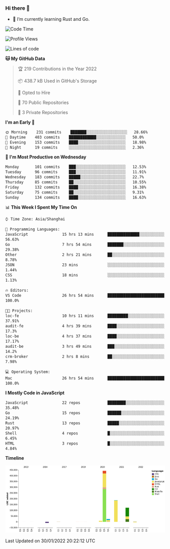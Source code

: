 ### Hi there 👋

- 🌱 I’m currently learning Rust and Go.

<!--START_SECTION:waka-->
![Code Time](http://img.shields.io/badge/Code%20Time-180%20hrs%2048%20mins-blue)

![Profile Views](http://img.shields.io/badge/Profile%20Views-0-blue)

![Lines of code](https://img.shields.io/badge/From%20Hello%20World%20I%27ve%20Written-781%20Thousand%20lines%20of%20code-blue)

**🐱 My GitHub Data** 

> 🏆 219 Contributions in the Year 2022
 > 
> 📦 438.7 kB Used in GitHub's Storage 
 > 
> 💼 Opted to Hire
 > 
> 📜 70 Public Repositories 
 > 
> 🔑 3 Private Repositories  
 > 
**I'm an Early 🐤** 

```text
🌞 Morning    231 commits    ███████░░░░░░░░░░░░░░░░░░   28.66% 
🌆 Daytime    403 commits    ████████████░░░░░░░░░░░░░   50.0% 
🌃 Evening    153 commits    ████░░░░░░░░░░░░░░░░░░░░░   18.98% 
🌙 Night      19 commits     ░░░░░░░░░░░░░░░░░░░░░░░░░   2.36%

```
📅 **I'm Most Productive on Wednesday** 

```text
Monday       101 commits    ███░░░░░░░░░░░░░░░░░░░░░░   12.53% 
Tuesday      96 commits     ███░░░░░░░░░░░░░░░░░░░░░░   11.91% 
Wednesday    183 commits    █████░░░░░░░░░░░░░░░░░░░░   22.7% 
Thursday     85 commits     ██░░░░░░░░░░░░░░░░░░░░░░░   10.55% 
Friday       132 commits    ████░░░░░░░░░░░░░░░░░░░░░   16.38% 
Saturday     75 commits     ██░░░░░░░░░░░░░░░░░░░░░░░   9.31% 
Sunday       134 commits    ████░░░░░░░░░░░░░░░░░░░░░   16.63%

```


📊 **This Week I Spent My Time On** 

```text
⌚︎ Time Zone: Asia/Shanghai

💬 Programming Languages: 
JavaScript               15 hrs 13 mins      ██████████████░░░░░░░░░░░   56.63% 
Go                       7 hrs 54 mins       ███████░░░░░░░░░░░░░░░░░░   29.38% 
Other                    2 hrs 21 mins       ██░░░░░░░░░░░░░░░░░░░░░░░   8.78% 
JSON                     23 mins             ░░░░░░░░░░░░░░░░░░░░░░░░░   1.44% 
CSS                      18 mins             ░░░░░░░░░░░░░░░░░░░░░░░░░   1.13%

🔥 Editors: 
VS Code                  26 hrs 54 mins      █████████████████████████   100.0%

🐱‍💻 Projects: 
loc-fe                   10 hrs 11 mins      █████████░░░░░░░░░░░░░░░░   37.91% 
audit-fe                 4 hrs 39 mins       ████░░░░░░░░░░░░░░░░░░░░░   17.3% 
loc-be                   4 hrs 37 mins       ████░░░░░░░░░░░░░░░░░░░░░   17.17% 
audit-be                 3 hrs 49 mins       ███░░░░░░░░░░░░░░░░░░░░░░   14.2% 
crm-broker               2 hrs 8 mins        ██░░░░░░░░░░░░░░░░░░░░░░░   7.98%

💻 Operating System: 
Mac                      26 hrs 54 mins      █████████████████████████   100.0%

```

**I Mostly Code in JavaScript** 

```text
JavaScript               22 repos            ████████░░░░░░░░░░░░░░░░░   35.48% 
Go                       15 repos            ██████░░░░░░░░░░░░░░░░░░░   24.19% 
Rust                     13 repos            █████░░░░░░░░░░░░░░░░░░░░   20.97% 
Shell                    4 repos             █░░░░░░░░░░░░░░░░░░░░░░░░   6.45% 
HTML                     3 repos             █░░░░░░░░░░░░░░░░░░░░░░░░   4.84%

```


**Timeline**

![Chart not found](https://raw.githubusercontent.com/elton/elton/main/charts/bar_graph.png) 


 Last Updated on 30/01/2022 20:22:12 UTC
<!--END_SECTION:waka-->

<!--
**elton/elton** is a ✨ _special_ ✨ repository because its `README.md` (this file) appears on your GitHub profile.

Here are some ideas to get you started:

- 🔭 I’m currently working on ...
- 🌱 I’m currently learning ...
- 👯 I’m looking to collaborate on ...
- 🤔 I’m looking for help with ...
- 💬 Ask me about ...
- 📫 How to reach me: ...
- 😄 Pronouns: ...
- ⚡ Fun fact: ...
-->
